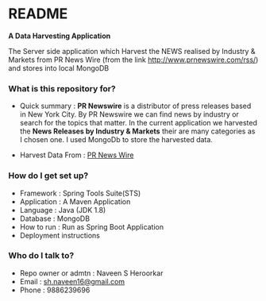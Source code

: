 # README #

**A Data Harvesting Application**

The Server side application which Harvest the NEWS realised by Industry & Markets from PR News Wire (from the link http://www.prnewswire.com/rss/) and stores into local MongoDB

### What is this repository for? ###

* Quick summary : 
     **PR Newswire** is a distributor of press releases based in New York City. By PR Newswire we can find news by industry or search for the topics that matter. In the current application we harvested the **News Releases by Industry & Markets** their are many categories as I chosen one. I used MongoDb to store the harvested data. 

* Harvest Data From : [PR News Wire](http://www.prnewswire.com/rss/)

### How do I get set up? ###

* Framework : Spring Tools Suite(STS) 
* Application : A Maven Application
* Language : Java (JDK 1.8)
* Database : MongoDB
* How to run : Run as Spring Boot Application
* Deployment instructions

### Who do I talk to? ###

* Repo owner or admtn : Naveen S Heroorkar
* Email : sh.naveen16@gmail.com
* Phone : 9886239696